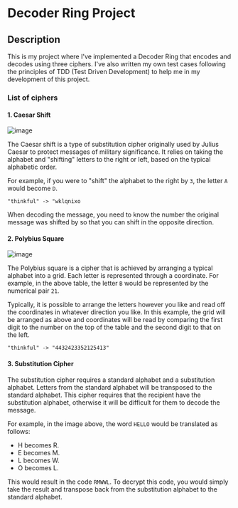 # Decoder Ring Project
## Description
This is my project where I've implemented a Decoder Ring that encodes and decodes using three ciphers. I've also written my own test cases following the principles of TDD (Test Driven Development) to help me in my development of this project.

### List of ciphers

#### 1. **Caesar Shift**

![image](https://user-images.githubusercontent.com/72702240/164184212-44412391-b699-48bd-8ff8-11ec5f506b89.png)


The Caesar shift is a type of substitution cipher originally used by Julius Caesar to protect messages of military significance. It relies on taking the alphabet and "shifting" letters to the right or left, based on the typical alphabetic order.

For example, if you were to "shift" the alphabet to the right by `3`, the letter `A` would become `D`.

`"thinkful" -> "wklqnixo`

When decoding the message, you need to know the number the original message was shifted by so that you can shift in the opposite direction.

#### 2. **Polybius Square**
	
![image](https://user-images.githubusercontent.com/72702240/164185648-72f68455-5cd3-4fba-bd3a-ae4c1b67add0.png)

The Polybius square is a cipher that is achieved by arranging a typical alphabet into a grid. Each letter is represented through a coordinate. For example, in the above table, the letter `B` would be represented by the numerical pair `21`.

Typically, it is possible to arrange the letters however you like and read off the coordinates in whatever direction you like. In this example, the grid will be arranged as above and coordinates will be read by comparing the first digit to the number on the top of the table and the second digit to that on the left.

`"thinkful" -> "4432423352125413"`

#### 3. **Substitution Cipher**

The substitution cipher requires a standard alphabet and a substitution alphabet. Letters from the standard alphabet will be transposed to the standard alphabet. This cipher requires that the recipient have the substitution alphabet, otherwise it will be difficult for them to decode the message.

For example, in the image above, the word `HELLO` would be translated as follows:

- H becomes R.
- E becomes M.
- L becomes W.
- O becomes L.

This would result in the code `RMWWL`. To decrypt this code, you would simply take the result and transpose back from the substitution alphabet to the standard alphabet.
